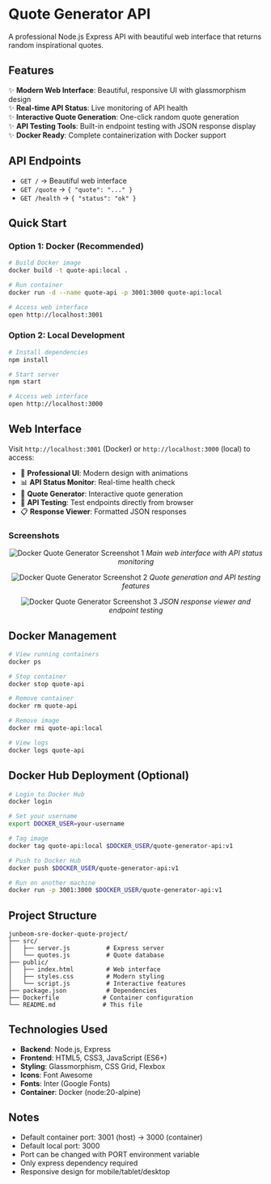 # Quote Generator API

A professional Node.js Express API with beautiful web interface that returns random inspirational quotes.

## Features

✨ **Modern Web Interface**: Beautiful, responsive UI with glassmorphism design  
✨ **Real-time API Status**: Live monitoring of API health  
✨ **Interactive Quote Generation**: One-click random quote generation  
✨ **API Testing Tools**: Built-in endpoint testing with JSON response display  
✨ **Docker Ready**: Complete containerization with Docker support  

## API Endpoints

- `GET /` → Beautiful web interface
- `GET /quote` → `{ "quote": "..." }`
- `GET /health` → `{ "status": "ok" }`

## Quick Start

### Option 1: Docker (Recommended)
```bash
# Build Docker image
docker build -t quote-api:local .

# Run container
docker run -d --name quote-api -p 3001:3000 quote-api:local

# Access web interface
open http://localhost:3001
```

### Option 2: Local Development
```bash
# Install dependencies
npm install

# Start server
npm start

# Access web interface
open http://localhost:3000
```

## Web Interface

Visit `http://localhost:3001` (Docker) or `http://localhost:3000` (local) to access:

- 🎨 **Professional UI**: Modern design with animations
- 📊 **API Status Monitor**: Real-time health check
- 🎲 **Quote Generator**: Interactive quote generation
- 🧪 **API Testing**: Test endpoints directly from browser
- 📋 **Response Viewer**: Formatted JSON responses

### Screenshots

<div align="center">

![Docker Quote Generator Screenshot 1](docs/screenshots/Docker_Quote_Generator_Screenshot_1.png)
*Main web interface with API status monitoring*

![Docker Quote Generator Screenshot 2](docs/screenshots/Docker_Quote_Generator_Screenshot_2.png)
*Quote generation and API testing features*

![Docker Quote Generator Screenshot 3](docs/screenshots/Docker_Quote_Generator_Screenshot_3.png)
*JSON response viewer and endpoint testing*

</div>

## Docker Management

```bash
# View running containers
docker ps

# Stop container
docker stop quote-api

# Remove container
docker rm quote-api

# Remove image
docker rmi quote-api:local

# View logs
docker logs quote-api
```

## Docker Hub Deployment (Optional)

```bash
# Login to Docker Hub
docker login

# Set your username
export DOCKER_USER=your-username

# Tag image
docker tag quote-api:local $DOCKER_USER/quote-generator-api:v1

# Push to Docker Hub
docker push $DOCKER_USER/quote-generator-api:v1

# Run on another machine
docker run -p 3001:3000 $DOCKER_USER/quote-generator-api:v1
```

## Project Structure

```
junbeom-sre-docker-quote-project/
├── src/
│   ├── server.js          # Express server
│   └── quotes.js          # Quote database
├── public/
│   ├── index.html         # Web interface
│   ├── styles.css         # Modern styling
│   └── script.js          # Interactive features
├── package.json           # Dependencies
├── Dockerfile            # Container configuration
└── README.md             # This file
```

## Technologies Used

- **Backend**: Node.js, Express
- **Frontend**: HTML5, CSS3, JavaScript (ES6+)
- **Styling**: Glassmorphism, CSS Grid, Flexbox
- **Icons**: Font Awesome
- **Fonts**: Inter (Google Fonts)
- **Container**: Docker (node:20-alpine)

## Notes

- Default container port: 3001 (host) → 3000 (container)
- Default local port: 3000
- Port can be changed with PORT environment variable
- Only express dependency required
- Responsive design for mobile/tablet/desktop